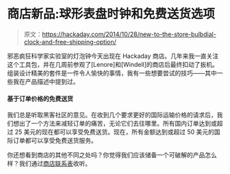 # 商店新品:球形表盘时钟和免费送货选项

> 原文：<https://hackaday.com/2014/10/28/new-to-the-store-bulbdial-clock-and-free-shipping-option/>

邪恶疯狂科学家实验室的灯泡钟今天出现在 Hackaday 商店。几年来我一直关注这个工具包，并在几周前参观了[Lenore]和[Windell]的商店后最终扣动了扳机。组装设计精美的套件是一件令人愉快的事情，我有一些想要尝试的技巧——其中一些我在产品描述中提到过。

#### 基于订单价格的免费送货

我们总是听取黑客社区的意见。在收到几个要求更好的国际运输价格的请求后，我们想出了一个方法来减轻订单的痛苦，无论它们去往哪里。所有国内订单达到或超过 25 美元的现在都可以享受免费送货。现在，所有金额达到或超过 50 美元的国际订单都可以享受免费送货服务。

你还想看到商店的其他不同之处吗？你觉得我们应该储备一个可破解的产品怎么样？我们通过[商店联系表](http://store.hackaday.com/pages/contact-us)收听。